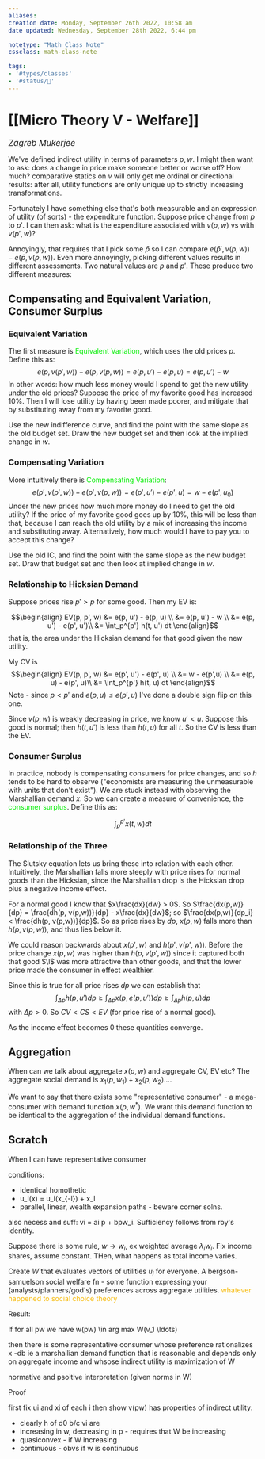```yaml
---
aliases:
creation date: Monday, September 26th 2022, 10:58 am
date updated: Wednesday, September 28th 2022, 6:44 pm

notetype: "Math Class Note"
cssclass: math-class-note

tags: 
- '#types/classes'
- '#status/🚧'
---
```


# [[Micro Theory V - Welfare]]
<span style = "font-size:120%"><i >Zagreb Mukerjee </i></span>



We've defined indirect utility in terms of parameters $p,w$. I might then want to ask: does a change in price make someone better or worse off? How much? comparative statics on $v$ will only get me ordinal or directional results: after all, utility functions are only unique up to strictly increasing transformations. 

Fortunately I have something else that's both measurable and an expression of utility (of sorts) - the expenditure function. Suppose price change from $p$ to $p'$. I can then ask: what is the expenditure associated with $v(p,w)$ vs with $v(p',w)$?

Annoyingly, that requires that I pick some $\bar p$ so I can compare $e(\bar p', v(p,w)) - e(\bar p, v(p,w))$. Even more annoyingly, picking different values results in different assessments. Two natural values are $p$ and $p'$. These produce two different measures:

## Compensating and Equivalent Variation, Consumer Surplus
### Equivalent Variation

The first measure is <font color=gree>Equivalent Variation</font>, which uses the old prices $p$. Define this as: 
$$ e(p, v(p',w)) - e(p, v(p,w)) = e(p, u') - e(p,u) = e(p, u')- w$$
In other words: how much less money would I spend to get the new utility under the old prices? Suppose the price of my favorite good has increased 10%. Then I will lose utility by having been made poorer, and mitigate that by substituting away from my favorite good.  

Use the new indifference curve, and find the point with the same slope as the old budget set. Draw the new budget set and then look at the impllied change in $w$.

### Compensating Variation

More intuitively there is <font color=gree>Compensating Variation</font>: 
$$ e(p', v(p',w)) - e(p', v(p,w)) = e(p', u') - e(p', u) = w - e(p', u_0)$$
Under the new prices how much more money do I need to get the old utility? If the price of my favorite good goes up by 10%, this will be less than that, because I can reach the old utility by a mix of increasing the income and substituting away. Alternatively, how much would I have to pay you to accept this change?  

Use the old IC, and find the point with the same slope as the new budget set. Draw that budget set and then look at implied change in $w$. 

### Relationship to Hicksian Demand
Suppose prices rise $p' > p$ for some good. Then my EV is:

$$\begin{align}
EV(p, p', w) &= e(p, u') - e(p, u) \\
&= e(p, u') - w \\
&= e(p, u') - e(p', u')\\
&= \int_p^{p'} h(t, u') dt
\end{align}$$
that is, the area under the Hicksian demand for that good given the new utility. 

My CV is 
$$\begin{align}
EV(p, p', w) &= e(p', u') - e(p', u) \\
&= w - e(p',u) \\
&= e(p, u) - e(p', u)\\
&= \int_p^{p'} h(t, u) dt
\end{align}$$
Note - since $p < p'$ and $e(p,u) \leq e(p',u)$ I've done a double sign flip on this one. 

Since $v(p,w)$ is weakly decreasing in price, we know $u' < u$. Suppose this good is normal; then $h(t, u')$ is less than $h(t, u)$ for all $t$. So the CV is less than the EV. 

### Consumer Surplus

In practice, nobody is compensating consumers for price changes, and so $h$ tends to be hard to observe ("economists are measuring the unmeasurable with units that don't exist"). We are stuck instead with observing the Marshallian demand $x$. So we can create a measure of convenience, the <font color=gree>consumer surplus</font>. Define this as:

$$ \int_p^{p'} x(t, w) dt$$ 
### Relationship of the Three

The Slutsky equation lets us bring these into relation with each other. Intuitively, the Marshallian falls more steeply with price rises for normal goods than the Hicksian, since the Marshallian drop is the Hicksian drop plus a negative income effect. 


For a normal good I know that $x\frac{dx}{dw} > 0$. So $\frac{dx(p,w)}{dp} = \frac{dh(p, v(p,w))}{dp} - x\frac{dx}{dw}$; so $\frac{dx(p,w)}{dp_i} < \frac{dh(p, v(p,w))}{dp}$. So as price rises by $dp$, $x(p,w)$ falls more than $h(p,v(p,w))$, and thus lies below it. 

We could reason backwards about $x(p', w)$ and $h(p', v(p',w))$. Before the price change $x(p, w)$ was higher than $h(p, v(p', w))$ since it captured both that good $\l$ was more attractive than other goods, and that the lower price made the consumer in effect wealthier. 

Since this is true for all price rises $dp$ we can establish that $$ \int_{\Delta p} h(p, u') dp \geq \int_{\Delta p} x(p, e(p,u')) dp \geq \int_{\Delta p} h(p, u) dp $$ with $\Delta p > 0$. So $CV < CS < EV$ (for price rise of a normal good). 

As the income effect becomes $0$ these quantities converge.


## Aggregation

When can we talk about aggregate $x(p,w)$ and aggregate CV, EV etc? The aggregate social demand is $x_1(p, w_1) + x_2(p, w_2) \ldots$. 

We want to say that there exists some "representative consumer" - a mega-consumer with demand function $x(p,w^*)$. We want this demand function to be identical to the aggregation of the individual demand functions. 




## Scratch

When I can have representative consumer

conditions:
- identical homothetic
- u_i(x) = u_i(x_{-l}) + x_l
- parallel, linear, wealth expansion paths - beware corner solns. 

also necess and suff: vi = ai p + bpw_i. Sufficiency follows from roy's identity. 


Suppose there is some rule, $w \to w_i$, ex weighted average $\lambda_iw_i$. Fix income shares, assume constant. THen, what happens as total income varies. 

Create $W$ that evaluates vectors of utilities $u_i$ for everyone. A bergson-samuelson social welfare fn - some function expressing your (analysts/planners/god's) preferences across aggregate utilities. <font color=#F7B801>whatever happened to social choice theory</font>



Result: 

If for all pw we have w(pw) \in arg max W(v_1 \ldots) 

then there is some representative consumer whose preference rationalizes x -db ie a marshallian demand function that is reasonable and depends only on aggregate income 
and whsose indirect utility is maximization of W

normative and psoitive interpretation (given norms in W)

Proof

first fix ui and xi of each i
then show v(pw) has properties of indirect utility:
- clearly h of d0 b/c vi are
- increasing in w, decreasing in p - requires that W be increasing
- quasiconvex - if W increasing
- continuous - obvs if w is continuous
